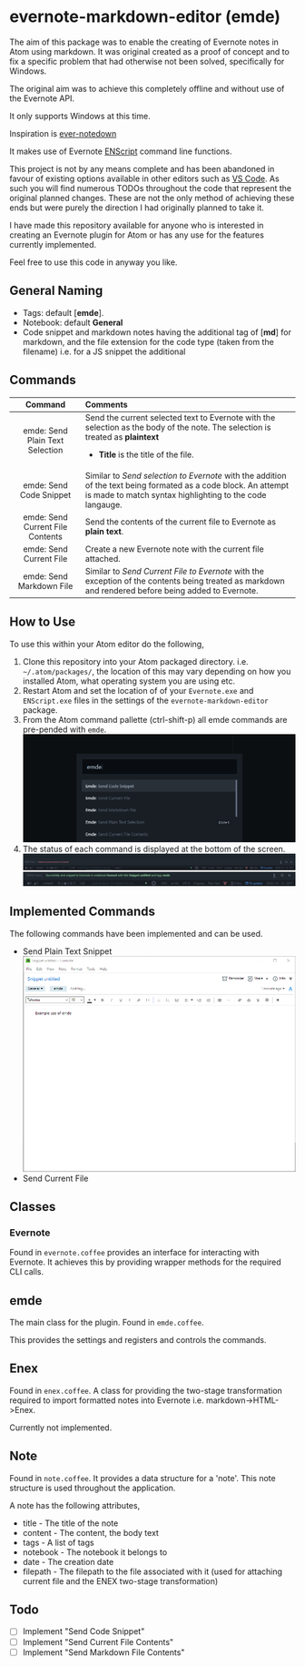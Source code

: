 # evernote-markdown-editor (emde)
The aim of this package was to enable the creating of Evernote notes in Atom using markdown. It was original created as a proof of concept and to fix a specific problem that had otherwise not been solved, specifically for Windows. 

The original aim was to achieve this completely offline and without use of the Evernote API. 

It only supports Windows at this time.

Inspiration is [ever-notedown](https://atom.io/packages/ever-notedown)

It makes use of Evernote [ENScript](https://dev.evernote.com/doc/articles/enscript.php) command line functions.

This project is not by any means complete and has been abandoned in favour of existing options available in other editors such as [VS Code](https://marketplace.visualstudio.com/items?itemName=rhapsodyn.vscode-evernote). As such you will find numerous TODOs throughout the code that represent the original planned changes. These are not the only method of achieving these ends but were purely the direction I had originally planned to take it.

I have made this repository available for anyone who is interested in creating an Evernote plugin for Atom or has any use for the features currently implemented.

Feel free to use this code in anyway you like.

## General Naming
+ Tags: default [**emde**].
+ Notebook: default **General**
+ Code snippet and markdown notes having the additional tag of [**md**] for markdown, and the file extension for the code type (taken from the filename) i.e. for a JS snippet the additional

## Commands
Command | Comments
:---:|:---
emde: Send Plain Text Selection | Send the current selected text to Evernote with the selection as the body of the note. The selection is treated as **plaintext** <ul><li>**Title** is the title of the file.</li></ul>
emde: Send Code Snippet | Similar to _Send selection to Evernote_ with the addition of the text being formated as a code block. An attempt is made to match syntax highlighting to the code langauge.
emde: Send Current File Contents | Send the contents of the current file to Evernote as **plain text**.
emde: Send Current File| Create a new Evernote note with the current file attached.
emde: Send Markdown File | Similar to _Send Current File to Evernote_ with the exception of the contents being treated as markdown and rendered before being added to Evernote.


## How to Use
To use this within your Atom editor do the following,
1. Clone this repository into your Atom packaged directory. i.e. ``~/.atom/packages/``, the location of this may vary depending on how you installed Atom, what operating system you are using etc.
2. Restart Atom and set the location of of your ``Evernote.exe`` and ``ENScript.exe`` files in the settings of the ``evernote-markdown-editor`` package.
3. From the Atom command pallette (ctrl-shift-p) all emde commands are pre-pended with ``emde``.
    ![Command Pallette](img/command-pallette.png)
4. The status of each command is displayed at the bottom of the screen.
    ![Emde status](img/emde-status.png)
    ![Send plain text snippet Atom Example](img/atom-send-plain-text.png)

## Implemented Commands
The following commands have been implemented and can be used.
+ Send Plain Text Snippet
    ![Send plain text snippet Evernote Example](img/evernote-send-plain-text.png)
+ Send Current File

## Classes
### Evernote
Found in ``evernote.coffee`` provides an interface for interacting with Evernote. It achieves this by providing wrapper methods for the required CLI calls.

## emde
The main class for the plugin. Found in ``emde.coffee``.

This provides the settings and registers and controls the commands.

## Enex
Found in ``enex.coffee``. A class for providing the two-stage transformation required to import formatted notes into Evernote
i.e. markdown->HTML->Enex.

Currently not implemented.

## Note
Found in ``note.coffee``. It provides a data structure for a 'note'. This note structure is used throughout the application.

A note has the following attributes,
+ title - The title of the note
+ content - The content, the body text
+ tags - A list of tags
+ notebook - The notebook it belongs to
+ date - The creation date
+ filepath - The filepath to the file associated with it (used for attaching current file and the ENEX two-stage transformation)

## Todo
- [ ] Implement "Send Code Snippet"
- [ ] Implement "Send Current File Contents"
- [ ] Implement "Send Markdown File Contents"
